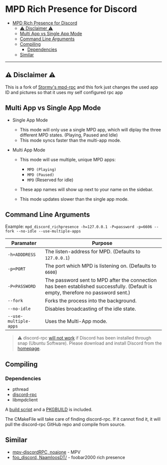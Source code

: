 # MPD Rich Presence for Discord

- [MPD Rich Presence for Discord](#mpd-rich-presence-for-discord)
  - [⚠️ Disclaimer ⚠️](#️-disclaimer-️)
  - [Multi App vs Single App Mode](#multi-app-vs-single-app-mode)
  - [Command Line Arguments](#command-line-arguments)
  - [Compiling](#compiling)
    - [Dependencies](#dependencies)
  - [Similar](#similar)

---

## ⚠️ Disclaimer ⚠️
This is a fork of [Stormy's mpd-rpc](https://github.com/justas-d/mpd-rich-presence-discord) and this fork just changes the used app ID and pictures so that it uses my self configured rpc app

## Multi App vs Single App Mode
* Single App Mode

  * This mode will only use a single MPD app, which will diplay the three different MPD states. (Playing, Paused and Idle)
  * This mode syncs faster than the multi-app mode.
  
* Multi App Mode

  * This mode will use multiple, unique MPD apps: 
    * `MPD (Playing)`
    * `MPD (Paused)`
    * `MPD` (Reserved for idle)
  
  * These app names will show up next to your name on the sidebar.
  
  * This mode updates slower than the single app mode.

## Command Line Arguments

Example: `mpd_discord_richpresence -h=127.0.0.1 -P=password -p=6606 --fork --no-idle --use-multiple-apps`

| Paramater| Purpose  |
|--|--|
|`-h=ADDDRESS`|The listen-address for MPD. (Defaults to `127.0.0.1`)|
|`-p=PORT`|The port which MPD is listening on. (Defaults to `6600`)|
|`-P=PASSWORD`|The password sent to MPD after the connection has been established successfully. (Default is empty, therefore no password sent.)|
|`--fork`|Forks the process into the background.|
|`--no-idle`|Disables broadcasting of the idle state.|
|`--use-multiple-apps`|Uses the Multi-App mode.|

> ⚠️ discord-rpc [will not work](https://github.com/discordapp/discord-rpc/issues/213#issuecomment-410631101) if Discord has been installed through snap (Ubuntu Software). Please download and install Discord from the [homepage](https://discordapp.com/).


## Compiling

### Dependencies
* pthread
* [discord-rpc](https://github.com/discordapp/discord-rpc)
* libmpdclient

A [build script](build.sh) and a [PKGBUILD](PKGBUILD) is included.

The CMakeFile will take care of finding discord-rpc. If it cannot find it, it will pull the discord-rpc GitHub repo and compile from source.


## Similar

* [mpv-discordRPC, noaione](https://github.com/noaione/mpv-discordRPC) - MPV
* [foo_discord, NaamloosDT/](https://github.com/NaamloosDT/foo_discord) - foobar2000 rich presence
